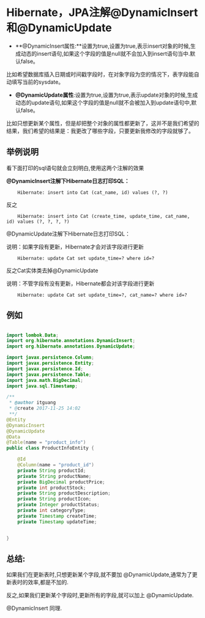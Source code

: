 
# Hibernate，JPA注解@DynamicInsert和@DynamicUpdate

* **@DynamicInsert属性:**设置为true,设置为true,表示insert对象的时候,生成动态的insert语句,如果这个字段的值是null就不会加入到insert语句当中.默认false。

比如希望数据库插入日期或时间戳字段时，在对象字段为空的情况下，表字段能自动填写当前的sysdate。

* **@DynamicUpdate属性**:设置为true,设置为true,表示update对象的时候,生成动态的update语句,如果这个字段的值是null就不会被加入到update语句中,默认false。

比如只想更新某个属性，但是却把整个对象的属性都更新了，这并不是我们希望的结果，我们希望的结果是：我更改了哪些字段，只要更新我修改的字段就够了。

## 举例说明

看下面打印的sql语句就会立刻明白,使用这两个注解的效果

**@DynamicInsert注解下Hibernate日志打印SQL：**

        Hibernate: insert into Cat (cat_name, id) values (?, ?)  

反之

        Hibernate: insert into Cat (create_time, update_time, cat_name, id) values (?, ?, ?, ?)  


@DynamicUpdate注解下Hibernate日志打印SQL：

说明：如果字段有更新，Hibernate才会对该字段进行更新

        Hibernate: update Cat set update_time=? where id=?

反之Cat实体类去掉@DynamicUpdate

说明：不管字段有没有更新，Hibernate都会对该字段进行更新

        Hibernate: update Cat set update_time=?, cat_name=? where id=?  


## 例如

```java

import lombok.Data;
import org.hibernate.annotations.DynamicInsert;
import org.hibernate.annotations.DynamicUpdate;

import javax.persistence.Column;
import javax.persistence.Entity;
import javax.persistence.Id;
import javax.persistence.Table;
import java.math.BigDecimal;
import java.sql.Timestamp;

/**
 * @author itguang
 * @create 2017-11-25 14:02
 **/
@Entity
@DynamicInsert
@DynamicUpdate
@Data
@Table(name = "product_info")
public class ProductInfoEntity {

    @Id
    @Column(name = "product_id")
    private String productId;
    private String productName;
    private BigDecimal productPrice;
    private int productStock;
    private String productDescription;
    private String productIcon;
    private Integer productStatus;
    private int categoryType;
    private Timestamp createTime;
    private Timestamp updateTime;


}
```

## 总结:

如果我们在更新表时,只想更新某个字段,就不要加 @DynamicUpdate,通常为了更新表时的效率,都是不加的.

反之,如果我们更新某个字段时,更新所有的字段,就可以加上 @DynamicUpdate.

@DynamicInsert 同理. 



